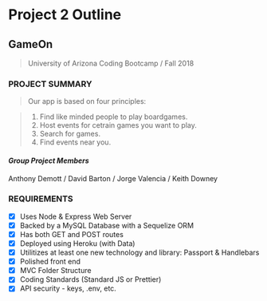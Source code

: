 # **Project 2 Outline**
## **GameOn**
> University of Arizona Coding Bootcamp / Fall 2018

### **PROJECT SUMMARY**
> Our app is based on four principles:

> 1. Find like minded people to play boardgames.
> 2. Host events for cetrain games you want to play.
> 3. Search for games.
> 4. Find events near you.

#### *Group Project Members*
Anthony Demott / David Barton / Jorge Valencia / Keith Downey

### **REQUIREMENTS**
 - [x] Uses Node & Express Web Server
 - [x] Backed by a MySQL Database with a Sequelize ORM
 - [x] Has both GET and POST routes
 - [x] Deployed using Heroku (with Data)
 - [x] Utilitizes at least one new technology and library: Passport & Handlebars
 - [x] Polished front end
 - [x] MVC Folder Structure
 - [x] Coding Standards (Standard JS or Prettier)
 - [x] API security - keys, .env, etc.
